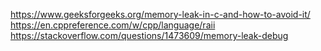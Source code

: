 https://www.geeksforgeeks.org/memory-leak-in-c-and-how-to-avoid-it/
https://en.cppreference.com/w/cpp/language/raii
https://stackoverflow.com/questions/1473609/memory-leak-debug